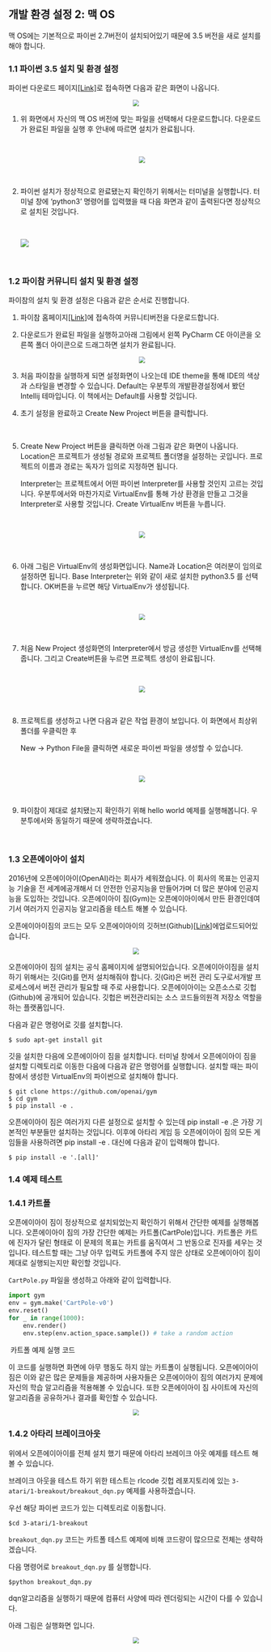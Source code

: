 ## 개발 환경 설정 2: 맥 OS

맥 OS에는 기본적으로 파이썬 2.7버전이 설치되어있기 때문에 3.5 버전을 새로 설치를 해야 합니다.

### 1.1 파이썬 3.5 설치 및 환경 설정

파이썬 다운로드 페이지[[Link]](https://www.python.org/downloads/release/python-350/)로 접속하면 다음과 같은 화면이 나옵니다.

   <p align="center"><img src="./install_image/python_download.png" style="zoom:80%"></p>



1. 위 화면에서 자신의 맥 OS 버전에 맞는 파일을 선택해서 다운로드합니다. 다운로드가 완료된 파일을 실행 후 안내에 따르면 설치가 완료됩니다.

   ​

   <p align="center"><img src="./install_image/python_installed.png" style="zoom:80%"></p>

   ​

2. 파이썬 설치가 정상적으로 완료됐는지 확인하기 위해서는 터미널을 실행합니다. 터미널 창에 ‘python3’ 명령어를 입력했을 때 다음 화면과 같이 출력된다면 정상적으로 설치된 것입니다.

   ​

   <p alien="center"><img src="./install_image/python3_terminal.jpg" style="zoom:100%"></p>

   ​

### 1.2 파이참 커뮤니티 설치 및 환경 설정

파이참의 설치 및 환경 설정은 다음과 같은 순서로 진행합니다. 

1. 파이참 홈페이지[[Link]](https://www.jetbrains.com/pycharm/)에 접속하여 커뮤니티버전을 다운로드합니다. 

2. 다운로드가 완료된 파일을 실행하고아래 그림에서 왼쪽 PyCharm CE 아이콘을 오른쪽 폴더 아이콘으로 드래그하면 설치가 완료됩니다.

   <p align="center"><img src="./install_image/pycharm_drag.png" style="zoom:80%"></p>

3. 처음 파이참을 실행하게 되면 설정화면이 나오는데 IDE theme을 통해 IDE의 색상과 스타일을 변경할 수 있습니다. Default는 우분투의 개발환경설정에서 봤던 Intellij 테마입니다. 이 책에서는 Default를 사용할 것입니다.
   ​

4. 초기 설정을 완료하고 Create New Project 버튼을 클릭합니다.

   ​

5. Create New Project 버튼을 클릭하면 아래 그림과 같은 화면이 나옵니다. Location은 프로젝트가 생성될 경로와 프로젝트 폴더명을 설정하는 곳입니다. 프로젝트의 이름과 경로는 독자가 임의로 지정하면 됩니다.

   Interpreter는 프로젝트에서 어떤 파이썬 Interpreter를 사용할 것인지 고르는 것입니다. 우분투에서와 마찬가지로 VirtualEnv를 통해 가상 환경을 만들고 그것을 Interpreter로 사용할 것입니다. Create VirtualEnv 버튼을 누릅니다.

   ​

   <p align="center"><img src="./install_image/rl_book_virtualenv.png" style="zoom:80%"></p>

   ​

6. 아래 그림은 VirtualEnv의 생성화면입니다. Name과 Location은 여러분이 임의로 설정하면 됩니다. Base Interpreter는 위와 같이 새로 설치한 python3.5 를 선택합니다. OK버튼을 누르면 해당 VirtualEnv가 생성됩니다.

   ​

   <p align="center"><img src="./install_image/rl_book_venv.png" style="zoom:80%"></p>

   ​

7. 처음 New Project 생성화면의 Interpreter에서 방금 생성한 VirtualEnv를 선택해줍니다. 그리고 Create버튼을 누르면 프로젝트 생성이 완료됩니다.

   ​

   <p align="center"><img src="./install_image/rl_book_project.png" style="zoom:80%"></p>

   ​

8. 프로젝트를 생성하고 나면 다음과 같은 작업 환경이 보입니다. 이 화면에서 최상위 폴더를 우클릭한 후 

   New -> Python File을 클릭하면 새로운 파이썬 파일을 생성할 수 있습니다. 

   ​

   <p align="center"><img src="./install_image/rl_book_hello_world.png" style="zoom:80%"></p>

   ​

9. 파이참이 제대로 설치됐는지 확인하기 위해 hello world 예제를 실행해봅니다. 우분투에서와 동일하기 때문에 생략하겠습니다.

   ​

### 1.3 오픈에이아이 설치

2016년에 오픈에이아이(OpenAI)라는 회사가 세워졌습니다. 이 회사의 목표는 인공지능 기술을 전 세계에공개해서 더 안전한 인공지능을 만들어가며 더 많은 분야에 인공지능을 도입하는 것입니다. 오픈에이아이 짐(Gym)는 오픈에이아이에서 만든 환경인데여기서 여러가지 인공지능 알고리즘을 테스트 해볼 수 있습니다. 

오픈에이아이짐의 코드는 모두 오픈에이아이의 깃허브(Github)[[Link]](https://github.com/openai/gym)에업로드되어있습니다.

   <p align="center"><img src="./install_image/openai_github.png" style="zoom:80%"></p>



오픈에이아이 짐의 설치는 공식 홈페이지에 설명되어있습니다. 오픈에이아이짐을 설치하기 위해서는 깃(Git)를 먼저 설치해줘야 합니다. 깃(Git)은 버전 관리 도구로서개발 프로세스에서 버전 관리가 필요할 때 주로 사용합니다. 오픈에이아이는 오픈소스로 깃헙(Github)에 공개되어 있습니다. 깃헙은 버전관리되는 소스 코드들의원격 저장소 역할을 하는 플랫폼입니다.   

다음과 같은 명령어로 깃를 설치합니다.

```shell
$ sudo apt-get install git
```



깃을 설치한 다음에 오픈에이아이 짐을 설치합니다. 터미널 창에서 오픈에이아이 짐을 설치할 디렉토리로 이동한 다음에 다음과 같은 명령어를 실행합니다. 설치할 때는 파이참에서 생성한 VirtualEnv의 파이썬으로 설치해야 합니다.

```shell
$ git clone https://github.com/openai/gym
$ cd gym
$ pip install -e .
```



오픈에이아이 짐은 여러가지 다른 설정으로 설치할 수 있는데 pip install -e .은 가장 기본적인 부분들만 설치하는 것입니다. 이후에 아타리 게임 등 오픈에이아이 짐의 모든 게임들을 사용하려면 pip install -e . 대신에 다음과 같이 입력해야 합니다.

``` shell
$ pip install -e '.[all]'
```



### 1.4 예제 테스트

### 1.4.1 카트폴

오픈에이아이 짐이 정상적으로 설치되었는지 확인하기 위해서 간단한 예제를 실행해봅니다. 오픈에이아이 짐의 가장 간단한 예제는 카트폴(CartPole)입니다. 카트폴은 카트에 진자가 달린 형태로 이 문제의 목표는 카트를 움직여서 그 반동으로 진자를 세우는 것입니다. 테스트할 때는 그냥 아무 입력도 카트폴에 주지 않은 상태로 오픈에이아이 짐이 제대로 실행되는지만 확인할 것입니다. 

`CartPole.py` 파일을 생성하고 아래와 같이 입력합니다.

```python
import gym
env = gym.make('CartPole-v0')
env.reset()
for _ in range(1000):
    env.render()
    env.step(env.action_space.sample()) # take a random action
```

​         					        	              카트폴 예제 실행 코드

이 코드를 실행하면 화면에 아무 행동도 하지 않는 카트폴이 실행됩니다. 오픈에이아이 짐은 이와 같은 많은 문제들을 제공하며 사용자들은 오픈에이아이 짐의 여러가지 문제에 자신의 학습 알고리즘을 적용해볼 수 있습니다. 또한 오픈에이아이 짐 사이트에 자신의 알고리즘을 공유하거나 결과를 확인할 수 있습니다. 



   <p align="center"><img src="./install_image/cartpole_exam.png" style="zoom:80%"></p>



### 1.4.2 아타리 브레이크아웃

위에서 오픈에이아이를 전체 설치 했기 때문에 아타리 브레이크 아웃 예제를 테스트 해볼 수 있습니다.

브레이크 아웃을 테스트 하기 위한 테스트는 rlcode 깃헙 레포지토리에 있는 ``3-atari/1-breakout/breakout_dqn.py`` 예제를 사용하겠습니다. 

우선 해당 파이썬 코드가 있는 디렉토리로 이동합니다.

```shell
$cd 3-atari/1-breakout
```

``breakout_dqn.py`` 코드는 카트폴 테스트 예제에 비해  코드량이 많으므로 전체는 생략하겠습니다.

다음 명령어로 ``breakout_dqn.py`` 를 실행합니다.

```shell
$python breakout_dqn.py
```

dqn알고리즘을 실행하기 때문에 컴퓨터 사양에 따라 렌더링되는 시간이 다를 수 있습니다.

아래 그림은 실행화면 입니다.

  <p align="center"><img src="./install_image/atari_breakout.png" style="zoom:80%"></p>
